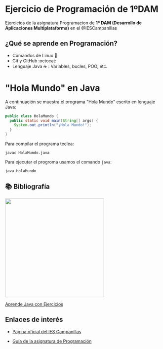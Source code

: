 # Ejercicio de Programación de 1ºDAM
Ejercicios de la asignatura Programacion de **1º DAM (Desarrollo de Aplicaciones Multiplataforma)** en el @IESCampanillas

## ¿Qué se aprende en Programación?

* Comandos de Linux :penguin:
* Git y GitHub :octocat:
* Lenguaje Java :coffee: : Variables, bucles, POO, etc.

# "Hola Mundo" en Java

A continuación se muestra el programa "Hola Mundo" escrito en lenguaje Java:

```java
public class HolaMundo { 
  public static void main(String[] args) {
    System.out.println("¡Hola Mundo!");
  }
}
```

Para compilar el programa teclea:

```console
javac HolaMundo.java
```

Para ejecutar el progroma usamos el comando `java`:

```console
java HolaMundo
```

## :books: Bibliografía

<img width="320px" src="/Imágenes/Java.jpg">

[Aprende Java con Ejercicios](https://leanpub.com/aprendejava)

## Enlaces de interés

* [Pagina oficial del IES Campanillas](http://iescampanillas.com/)

* [Guía de la asignatura de Programación](https://github.com/LuisJoseSanchez/programacion)
